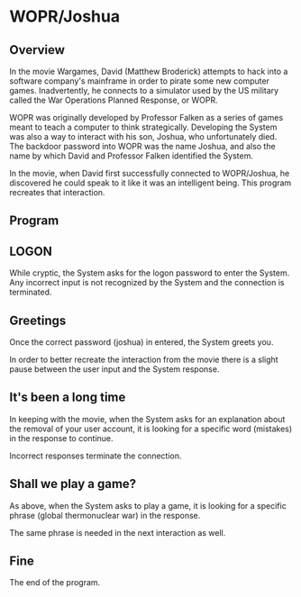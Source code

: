 # WOPR/Joshua

## Overview

In the movie Wargames, David (Matthew Broderick) attempts to hack into a software company's mainframe in order to pirate some new computer games. Inadvertently, he connects to a simulator used by the US military called the War Operations Planned Response, or WOPR.

WOPR was originally developed by Professor Falken as a series of games meant to teach a computer to think strategically. Developing the System was also a way to interact with his son, Joshua, who unfortunately died. The backdoor password into WOPR was the name Joshua, and also the name by which David and Professor Falken identified the System.

In the movie, when David first successfully connected to WOPR/Joshua, he discovered he could speak to it like it was an intelligent being. This program recreates that interaction.

## Program
## LOGON

While cryptic, the System asks for the logon password to enter the System. Any incorrect input is not recognized by the System and the connection is terminated.

## Greetings

Once the correct password (joshua) in entered, the System greets you.

In order to better recreate the interaction from the movie there is a slight pause between the user input and the System response.

## It's been a long time

In keeping with the movie, when the System asks for an explanation about the removal of your user account, it is looking for a specific word (mistakes) in the response to continue.

Incorrect responses terminate the connection.

## Shall we play a game?

As above, when the System asks to play a game, it is looking for a specific phrase (global thermonuclear war) in the response.

The same phrase is needed in the next interaction as well.

## Fine

The end of the program.
